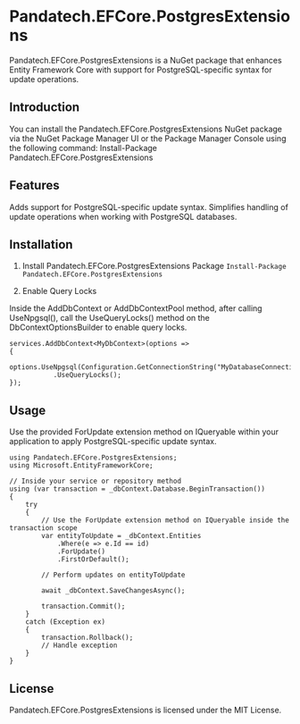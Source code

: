 # Pandatech.EFCore.PostgresExtensions
Pandatech.EFCore.PostgresExtensions is a NuGet package that enhances Entity Framework Core with support for PostgreSQL-specific syntax for update operations.

## Introduction
You can install the Pandatech.EFCore.PostgresExtensions NuGet package via the NuGet Package Manager UI or the Package Manager Console using the following command:
Install-Package Pandatech.EFCore.PostgresExtensions

## Features
Adds support for PostgreSQL-specific update syntax.
Simplifies handling of update operations when working with PostgreSQL databases.

## Installation
1. Install Pandatech.EFCore.PostgresExtensions Package
```Install-Package Pandatech.EFCore.PostgresExtensions```
 
2. Enable Query Locks

Inside the AddDbContext or AddDbContextPool method, after calling UseNpgsql(), call the UseQueryLocks() method on the DbContextOptionsBuilder to enable query locks.
```
services.AddDbContext<MyDbContext>(options =>
{
    options.UseNpgsql(Configuration.GetConnectionString("MyDatabaseConnection"))
           .UseQueryLocks();
});
```

## Usage
Use the provided ForUpdate extension method on IQueryable within your application to apply PostgreSQL-specific update syntax.
```
using Pandatech.EFCore.PostgresExtensions;
using Microsoft.EntityFrameworkCore;

// Inside your service or repository method
using (var transaction = _dbContext.Database.BeginTransaction())
{
    try
    {
        // Use the ForUpdate extension method on IQueryable inside the transaction scope
        var entityToUpdate = _dbContext.Entities
            .Where(e => e.Id == id)
            .ForUpdate()
            .FirstOrDefault();

        // Perform updates on entityToUpdate

        await _dbContext.SaveChangesAsync();

        transaction.Commit();
    }
    catch (Exception ex)
    {
        transaction.Rollback();
        // Handle exception
    }
}
```
## License

Pandatech.EFCore.PostgresExtensions is licensed under the MIT License.